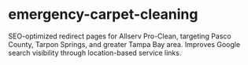 # emergency-carpet-cleaning
SEO-optimized redirect pages for Allserv Pro-Clean, targeting Pasco County, Tarpon Springs, and greater Tampa Bay area. Improves Google search visibility through location-based service links.
